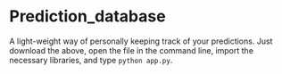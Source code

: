 # Prediction_database
A light-weight way of personally keeping track of your predictions. Just download the above, open the file in the command line, import the necessary libraries, and type `python app.py`.
